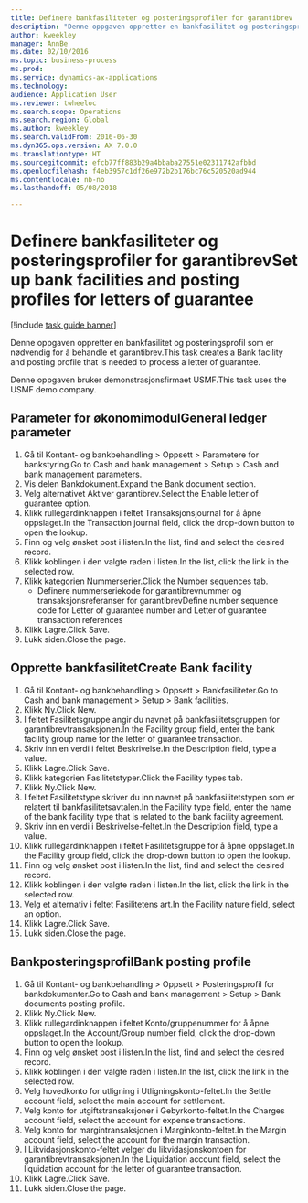 ```yaml
--- 
title: Definere bankfasiliteter og posteringsprofiler for garantibrev
description: "Denne oppgaven oppretter en bankfasilitet og posteringsprofil som er nødvendig for å behandle et garantibrev."
author: kweekley
manager: AnnBe
ms.date: 02/10/2016
ms.topic: business-process
ms.prod: 
ms.service: dynamics-ax-applications
ms.technology: 
audience: Application User
ms.reviewer: twheeloc
ms.search.scope: Operations
ms.search.region: Global
ms.author: kweekley
ms.search.validFrom: 2016-06-30
ms.dyn365.ops.version: AX 7.0.0
ms.translationtype: HT
ms.sourcegitcommit: efcb77ff883b29a4bbaba27551e02311742afbbd
ms.openlocfilehash: f4eb3957c1df26e972b2b176bc76c520520ad944
ms.contentlocale: nb-no
ms.lasthandoff: 05/08/2018

---
```

# <a name="set-up-bank-facilities-and-posting-profiles-for-letters-of-guarantee"></a><span data-ttu-id="723a6-103">Definere bankfasiliteter og posteringsprofiler for garantibrev</span><span class="sxs-lookup"><span data-stu-id="723a6-103">Set up bank facilities and posting profiles for letters of guarantee</span></span>

[!include [task guide banner](../../includes/task-guide-banner.md)]

<span data-ttu-id="723a6-104">Denne oppgaven oppretter en bankfasilitet og posteringsprofil som er nødvendig for å behandle et garantibrev.</span><span class="sxs-lookup"><span data-stu-id="723a6-104">This task creates a Bank facility and posting profile that is needed to process a letter of guarantee.</span></span>



<span data-ttu-id="723a6-105">Denne oppgaven bruker demonstrasjonsfirmaet USMF.</span><span class="sxs-lookup"><span data-stu-id="723a6-105">This task uses the USMF demo company.</span></span> 




## <a name="general-ledger-parameter"></a><span data-ttu-id="723a6-106">Parameter for økonomimodul</span><span class="sxs-lookup"><span data-stu-id="723a6-106">General ledger parameter</span></span>
1. <span data-ttu-id="723a6-107">Gå til Kontant- og bankbehandling > Oppsett > Parametere for bankstyring.</span><span class="sxs-lookup"><span data-stu-id="723a6-107">Go to Cash and bank management > Setup > Cash and bank management parameters.</span></span>
2. <span data-ttu-id="723a6-108">Vis delen Bankdokument.</span><span class="sxs-lookup"><span data-stu-id="723a6-108">Expand the Bank document section.</span></span>
3. <span data-ttu-id="723a6-109">Velg alternativet Aktiver garantibrev.</span><span class="sxs-lookup"><span data-stu-id="723a6-109">Select the Enable letter of guarantee option.</span></span>
4. <span data-ttu-id="723a6-110">Klikk rullegardinknappen i feltet Transaksjonsjournal for å åpne oppslaget.</span><span class="sxs-lookup"><span data-stu-id="723a6-110">In the Transaction journal field, click the drop-down button to open the lookup.</span></span>
5. <span data-ttu-id="723a6-111">Finn og velg ønsket post i listen.</span><span class="sxs-lookup"><span data-stu-id="723a6-111">In the list, find and select the desired record.</span></span>
6. <span data-ttu-id="723a6-112">Klikk koblingen i den valgte raden i listen.</span><span class="sxs-lookup"><span data-stu-id="723a6-112">In the list, click the link in the selected row.</span></span>
7. <span data-ttu-id="723a6-113">Klikk kategorien Nummerserier.</span><span class="sxs-lookup"><span data-stu-id="723a6-113">Click the Number sequences tab.</span></span>
    * <span data-ttu-id="723a6-114">Definere nummerseriekode for garantibrevnummer og transaksjonsreferanser for garantibrev</span><span class="sxs-lookup"><span data-stu-id="723a6-114">Define number sequence code for Letter of guarantee number and Letter of guarantee transaction references</span></span>  
8. <span data-ttu-id="723a6-115">Klikk Lagre.</span><span class="sxs-lookup"><span data-stu-id="723a6-115">Click Save.</span></span>
9. <span data-ttu-id="723a6-116">Lukk siden.</span><span class="sxs-lookup"><span data-stu-id="723a6-116">Close the page.</span></span>

## <a name="create-bank-facility"></a><span data-ttu-id="723a6-117">Opprette bankfasilitet</span><span class="sxs-lookup"><span data-stu-id="723a6-117">Create Bank facility</span></span>
1. <span data-ttu-id="723a6-118">Gå til Kontant- og bankbehandling > Oppsett > Bankfasiliteter.</span><span class="sxs-lookup"><span data-stu-id="723a6-118">Go to Cash and bank management > Setup > Bank facilities.</span></span>
2. <span data-ttu-id="723a6-119">Klikk Ny.</span><span class="sxs-lookup"><span data-stu-id="723a6-119">Click New.</span></span>
3. <span data-ttu-id="723a6-120">I feltet Fasilitetsgruppe angir du navnet på bankfasilitetsgruppen for garantibrevtransaksjonen.</span><span class="sxs-lookup"><span data-stu-id="723a6-120">In the Facility group field, enter the bank facility group name for the letter of guarantee transaction.</span></span>
4. <span data-ttu-id="723a6-121">Skriv inn en verdi i feltet Beskrivelse.</span><span class="sxs-lookup"><span data-stu-id="723a6-121">In the Description field, type a value.</span></span>
5. <span data-ttu-id="723a6-122">Klikk Lagre.</span><span class="sxs-lookup"><span data-stu-id="723a6-122">Click Save.</span></span>
6. <span data-ttu-id="723a6-123">Klikk kategorien Fasilitetstyper.</span><span class="sxs-lookup"><span data-stu-id="723a6-123">Click the Facility types tab.</span></span>
7. <span data-ttu-id="723a6-124">Klikk Ny.</span><span class="sxs-lookup"><span data-stu-id="723a6-124">Click New.</span></span>
8. <span data-ttu-id="723a6-125">I feltet Fasilitetstype skriver du inn navnet på bankfasilitetstypen som er relatert til bankfasilitetsavtalen.</span><span class="sxs-lookup"><span data-stu-id="723a6-125">In the Facility type field, enter the name of the bank facility type that is related to the bank facility agreement.</span></span>
9. <span data-ttu-id="723a6-126">Skriv inn en verdi i Beskrivelse-feltet.</span><span class="sxs-lookup"><span data-stu-id="723a6-126">In the Description field, type a value.</span></span>
10. <span data-ttu-id="723a6-127">Klikk rullegardinknappen i feltet Fasilitetsgruppe for å åpne oppslaget.</span><span class="sxs-lookup"><span data-stu-id="723a6-127">In the Facility group field, click the drop-down button to open the lookup.</span></span>
11. <span data-ttu-id="723a6-128">Finn og velg ønsket post i listen.</span><span class="sxs-lookup"><span data-stu-id="723a6-128">In the list, find and select the desired record.</span></span>
12. <span data-ttu-id="723a6-129">Klikk koblingen i den valgte raden i listen.</span><span class="sxs-lookup"><span data-stu-id="723a6-129">In the list, click the link in the selected row.</span></span>
13. <span data-ttu-id="723a6-130">Velg et alternativ i feltet Fasilitetens art.</span><span class="sxs-lookup"><span data-stu-id="723a6-130">In the Facility nature field, select an option.</span></span>
14. <span data-ttu-id="723a6-131">Klikk Lagre.</span><span class="sxs-lookup"><span data-stu-id="723a6-131">Click Save.</span></span>
15. <span data-ttu-id="723a6-132">Lukk siden.</span><span class="sxs-lookup"><span data-stu-id="723a6-132">Close the page.</span></span>

## <a name="bank-posting-profile"></a><span data-ttu-id="723a6-133">Bankposteringsprofil</span><span class="sxs-lookup"><span data-stu-id="723a6-133">Bank posting profile</span></span>
1. <span data-ttu-id="723a6-134">Gå til Kontant- og bankbehandling > Oppsett > Posteringsprofil for bankdokumenter.</span><span class="sxs-lookup"><span data-stu-id="723a6-134">Go to Cash and bank management > Setup > Bank documents posting profile.</span></span>
2. <span data-ttu-id="723a6-135">Klikk Ny.</span><span class="sxs-lookup"><span data-stu-id="723a6-135">Click New.</span></span>
3. <span data-ttu-id="723a6-136">Klikk rullegardinknappen i feltet Konto/gruppenummer for å åpne oppslaget.</span><span class="sxs-lookup"><span data-stu-id="723a6-136">In the Account/Group number field, click the drop-down button to open the lookup.</span></span>
4. <span data-ttu-id="723a6-137">Finn og velg ønsket post i listen.</span><span class="sxs-lookup"><span data-stu-id="723a6-137">In the list, find and select the desired record.</span></span>
5. <span data-ttu-id="723a6-138">Klikk koblingen i den valgte raden i listen.</span><span class="sxs-lookup"><span data-stu-id="723a6-138">In the list, click the link in the selected row.</span></span>
6. <span data-ttu-id="723a6-139">Velg hovedkonto for utligning i Utligningskonto-feltet.</span><span class="sxs-lookup"><span data-stu-id="723a6-139">In the Settle account field, select the main account for settlement.</span></span>
7. <span data-ttu-id="723a6-140">Velg konto for utgiftstransaksjoner i Gebyrkonto-feltet.</span><span class="sxs-lookup"><span data-stu-id="723a6-140">In the Charges account field, select the account for expense transactions.</span></span>
8. <span data-ttu-id="723a6-141">Velg konto for margintransaksjonen i Marginkonto-feltet.</span><span class="sxs-lookup"><span data-stu-id="723a6-141">In the Margin account field, select the account for the margin transaction.</span></span>
9. <span data-ttu-id="723a6-142">I Likvidasjonskonto-feltet velger du likvidasjonskontoen for garantibrevtransaksjonen.</span><span class="sxs-lookup"><span data-stu-id="723a6-142">In the Liquidation account field, select the liquidation account for the letter of guarantee transaction.</span></span> 
10. <span data-ttu-id="723a6-143">Klikk Lagre.</span><span class="sxs-lookup"><span data-stu-id="723a6-143">Click Save.</span></span>
11. <span data-ttu-id="723a6-144">Lukk siden.</span><span class="sxs-lookup"><span data-stu-id="723a6-144">Close the page.</span></span>


